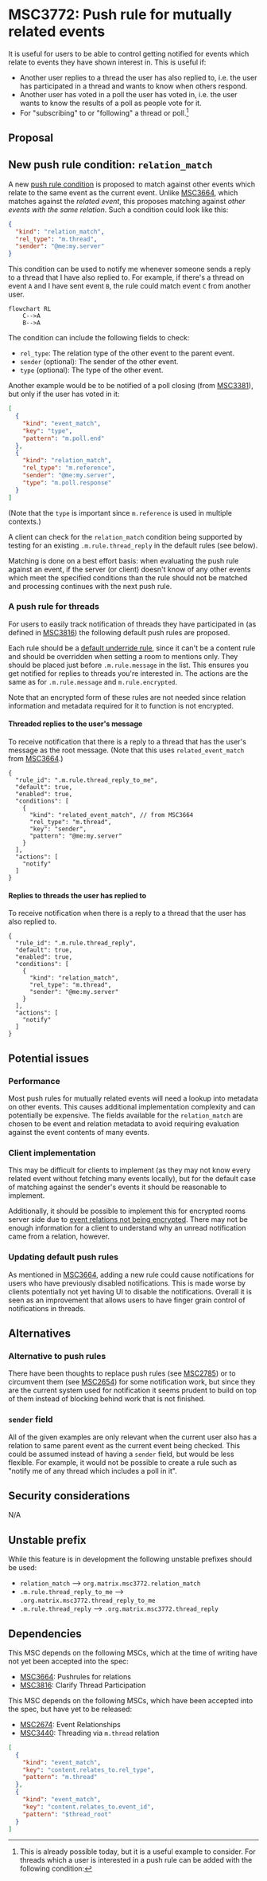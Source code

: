# MSC3772: Push rule for mutually related events

It is useful for users to be able to control getting notified for events which
relate to events they have shown interest in. This is useful if:

* Another user replies to a thread the user has also replied to, i.e. the user has
  participated in a thread and wants to know when others respond.
* Another user has voted in a poll the user has voted in, i.e. the user wants to
  know the results of a poll as people vote for it.
* For "subscribing" to or "following" a thread or poll.[^1]

## Proposal

## New push rule condition: ``relation_match``

A new [push rule condition](https://spec.matrix.org/v1.2/client-server-api/#conditions-1)
is proposed to match against other events which relate to the same event as the
current event. Unlike [MSC3664](https://github.com/matrix-org/matrix-spec-proposals/pull/3664),
which matches against the *related event*, this proposes matching against *other events
with the same relation*. Such a condition could look like this:

```json
{
  "kind": "relation_match",
  "rel_type": "m.thread",
  "sender": "@me:my.server"
}
```

This condition can be used to notify me whenever someone sends a reply to a thread
that I have also replied to. For example, if there's a thread on event `A` and
I have sent event `B`, the rule could match event `C` from another user.

```mermaid
flowchart RL
    C-->A
    B-->A
```

The condition can include the following fields to check:

* `rel_type`: The relation type of the other event to the parent event.
* `sender` (optional): The sender of the other event.
* `type` (optional): The type of the other event.

Another example would be to be notified of a poll closing (from
[MSC3381](https://github.com/matrix-org/matrix-spec-proposals/pull/3381)), but
only if the user has voted in it:

```json
[
  {
    "kind": "event_match",
    "key": "type",
    "pattern": "m.poll.end"
  },
  {
    "kind": "relation_match",
    "rel_type": "m.reference",
    "sender": "@me:my.server",
    "type": "m.poll.response"
  }
]
```

(Note that the `type` is important since `m.reference` is used in multiple contexts.)

A client can check for the `relation_match` condition being supported by testing
for an existing `.m.rule.thread_reply` in the default rules (see below).

Matching is done on a best effort basis: when evaluating the push rule against an event,
if the server (or client) doesn't know of any other events which meet the specified
conditions than the rule should not be matched and processing continues with the
next push rule.

### A push rule for threads

For users to easily track notification of threads they have participated in (as
defined in [MSC3816](https://github.com/matrix-org/matrix-spec-proposals/pull/3816))
the following default push rules are proposed.

Each rule should be a [default underride rule](https://spec.matrix.org/latest/client-server-api/#default-underride-rules),
since it can't be a content rule and should be overridden when setting a room to
mentions only. They should be placed just before `.m.rule.message` in the list.
This ensures you get notified for replies to threads you're interested in. The
actions are the same as for `.m.rule.message` and `m.rule.encrypted`.

Note that an encrypted form of these rules are not needed since relation information
and metadata required for it to function is not encrypted.

#### Threaded replies to the user's message

To receive notification that there is a reply to a thread that has the user's
message as the root message. (Note that this uses `related_event_match` from
[MSC3664](https://github.com/matrix-org/matrix-spec-proposals/pull/3664).)

```json5
{
  "rule_id": ".m.rule.thread_reply_to_me",
  "default": true,
  "enabled": true,
  "conditions": [
    {
      "kind": "related_event_match", // from MSC3664
      "rel_type": "m.thread",
      "key": "sender",
      "pattern": "@me:my.server"
    }
  ],
  "actions": [
    "notify"
  ]
}
```

#### Replies to threads the user has replied to

To receive notification when there is a reply to a thread that the user has also
replied to.

```json5
{
  "rule_id": ".m.rule.thread_reply",
  "default": true,
  "enabled": true,
  "conditions": [
    {
      "kind": "relation_match",
      "rel_type": "m.thread",
      "sender": "@me:my.server"
    }
  ],
  "actions": [
    "notify"
  ]
}
```

## Potential issues

### Performance

Most push rules for mutually related events will need a lookup into metadata on
other events. This causes additional implementation complexity and can potentially
be expensive. The fields available for the `relation_match` are chosen to be event
and relation metadata to avoid requiring evaluation against the event contents
of many events.

### Client implementation

This may be difficult for clients to implement (as they may not know every related
event without fetching many events locally), but for the default case of matching
against the sender's events it should be reasonable to implement.

Additionally, it should be possible to implement this for encrypted rooms server
side due to [event relations not being encrypted](https://github.com/matrix-org/matrix-spec/issues/660).
There may not be enough information for a client to understand why an unread
notification came from a relation, however.

### Updating default push rules

As mentioned in [MSC3664](https://github.com/matrix-org/matrix-spec-proposals/pull/3664),
adding a new rule could cause notifications for users who have previously disabled
notifications. This is made worse by clients potentially not yet having UI to
disable the notifications. Overall it is seen as an improvement that allows users
to have finger grain control of notifications in threads.

## Alternatives

### Alternative to push rules

There have been thoughts to replace push rules (see [MSC2785](https://github.com/matrix-org/matrix-spec-proposals/pull/2785))
or to circumvent them (see [MSC2654](https://github.com/matrix-org/matrix-spec-proposals/pull/2654))
for some notification work, but since they are the current system used for notification
it seems prudent to build on top of them instead of blocking behind work that is
not finished.

### `sender` field

All of the given examples are only relevant when the current user also has a
relation to same parent event as the current event being checked. This could be
assumed instead of having a `sender` field, but would be less flexible. For
example, it would not be possible to create a rule such as "notify me of any thread
which includes a poll in it".

## Security considerations

N/A

## Unstable prefix

While this feature is in development the following unstable prefixes should be used:

* `relation_match` --> `org.matrix.msc3772.relation_match`
* `.m.rule.thread_reply_to_me` --> `.org.matrix.msc3772.thread_reply_to_me`
* `.m.rule.thread_reply` --> `.org.matrix.msc3772.thread_reply`

## Dependencies

This MSC depends on the following MSCs, which at the time of writing have not yet
been accepted into the spec:

* [MSC3664](https://github.com/matrix-org/matrix-spec-proposals/pull/3664): Pushrules for relations
* [MSC3816](https://github.com/matrix-org/matrix-spec-proposals/pull/3816): Clarify Thread Participation

This MSC depends on the following MSCs, which have been accepted into the spec,
but have yet to be released:

* [MSC2674](https://github.com/matrix-org/matrix-doc/pull/2674): Event Relationships
* [MSC3440](https://github.com/matrix-org/matrix-spec-proposals/pull/3440): Threading via `m.thread` relation

[^1]: This is already possible today, but it is a useful example to consider.
For threads which a user is interested in a push rule can be added with the
following condition:

```json
[
  {
    "kind": "event_match",
    "key": "content.relates_to.rel_type",
    "pattern": "m.thread"
  },
  {
    "kind": "event_match",
    "key": "content.relates_to.event_id",
    "pattern": "$thread_root"
  }
]
```

